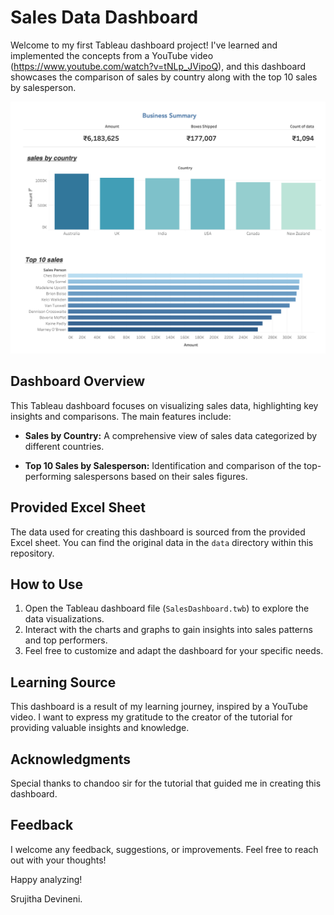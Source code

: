 # Sales Data Dashboard

Welcome to my first Tableau dashboard project! I've learned and implemented the concepts from a YouTube video (https://www.youtube.com/watch?v=tNLp_JVipoQ),  and this dashboard showcases the comparison of sales by country along with the top 10 sales by salesperson.

![Business dashboard](Business%20dashboard.png)

## Dashboard Overview

This Tableau dashboard focuses on visualizing sales data, highlighting key insights and comparisons. The main features include:

- **Sales by Country:** A comprehensive view of sales data categorized by different countries.
  
- **Top 10 Sales by Salesperson:** Identification and comparison of the top-performing salespersons based on their sales figures.

## Provided Excel Sheet

The data used for creating this dashboard is sourced from the provided Excel sheet. You can find the original data in the `data` directory within this repository.

## How to Use

1. Open the Tableau dashboard file (`SalesDashboard.twb`) to explore the data visualizations.
2. Interact with the charts and graphs to gain insights into sales patterns and top performers.
3. Feel free to customize and adapt the dashboard for your specific needs.

## Learning Source

This dashboard is a result of my learning journey, inspired by a YouTube video. I want to express my gratitude to the creator of the tutorial for providing valuable insights and knowledge.

## Acknowledgments

Special thanks to chandoo sir for the tutorial that guided me in creating this dashboard.

## Feedback

I welcome any feedback, suggestions, or improvements. Feel free to reach out with your thoughts!

Happy analyzing!

Srujitha Devineni.
